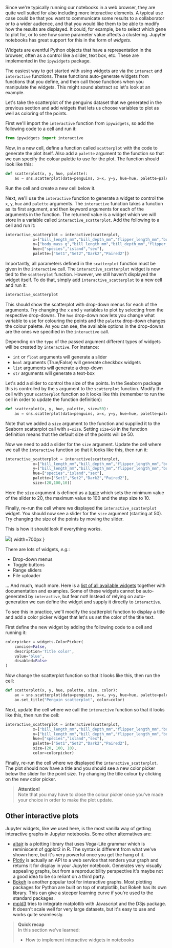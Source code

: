 Since we're typically running our notebooks in a web browser, they are quite
well suited for also including more interactive elements. A typical use case
could be that you want to communicate some results to a collaborator or to
a wider audience, and that you would like them to be able to modify how the
results are displayed. It could, for example, be to select which gene to plot
for, or to see how some parameter value affects a clustering. Jupyter notebooks
has great support for this in the form of *widgets*.

Widgets are eventful Python objects that have a representation in the browser,
often as a control like a slider, text box, etc. These are implemented in the
`ipywidgets` package.

The easiest way to get started with using widgets are via the `interact` and
`interactive` functions. These functions auto-generate widgets from functions
that you define, and then call those functions when you manipulate the widgets.
This might sound abstract so let's look at an example.

Let's take the scatterplot of the penguins dataset that we generated in the
previous section and add widgets that lets us choose variables to plot as well
as coloring of the points.

First we'll import the `interactive` function from `ipywidgets`, so add the
following code to a cell and run it:

```python
from ipywidgets import interactive
```

Now, in a new cell, define a function called `scatterplot` with the code to
generate the plot itself. Also add a `palette` argument to the function so that
we can specify the colour palette to use for the plot. The function should look
like this:

```python
def scatterplot(x, y, hue, palette):
    ax = sns.scatterplot(data=penguins, x=x, y=y, hue=hue, palette=palette)
```

Run the cell and create a new cell below it.

Next, we'll use the `interactive` function to generate a widget to control the
`x`, `y`, `hue` and `palette` arguments. The `interactive` function takes a
function as its first argument, and then keyword arguments for each of the
arguments in the function. The returned value is a widget which we will store in
a variable called `interactive_scatterplot`. Add the following to a cell and run
it:

```python
interactive_scatterplot = interactive(scatterplot, 
            x=["bill_length_mm","bill_depth_mm","flipper_length_mm","body_mass_g"], 
            y=["body_mass_g","bill_length_mm","bill_depth_mm","flipper_length_mm"],
            hue=["species","island","sex"],
            palette=["Set1","Set2","Dark2","Paired2"])
```

Importantly, all parameters defined in the `scatterplot` function must be given
in the `interactive` call. The `interactive_scatterplot` widget is now tied to
the `scatterplot` function. However, we still haven't displayed the widget
itself. To do that, simply add `interactive_scatterplot` to a new cell and run it:

```python
interactive_scatterplot
```

This should show the scatterplot with drop-down menus for each of the arguments.
Try changing the `x` and `y` variables to plot by selecting from the respective
drop-downs. The `hue` drop-down now lets you change what variable to use for
colouring the points and the `palette` drop-down changes the colour palette. As
you can see, the available options in the drop-downs are the ones we specified
in the `interactive` call.

Depending on the `type` of the passed argument different types of
widgets will be created by `interactive`. For instance:

- `int` or `float` arguments will generate a slider
- `bool` arguments (True/False) will generate checkbox widgets
- `list` arguments will generate a drop-down
- `str` arguments will generate a text-box

Let's add a slider to control the size of the points. In the Seaborn package
this is controlled by the `s` argument to the `scatterplot` function. Modify the
cell with your `scatterplot` function so it looks like this (remember to run the
cell in order to update the function definition):

```python
def scatterplot(x, y, hue, palette, size=50):
    ax = sns.scatterplot(data=penguins, x=x, y=y, hue=hue, palette=palette, s=size)
```

Note that we added a `size` argument to the function and supplied it to the
Seaborn scatterplot call with `s=size`. Setting `size=50` in the function
definition means that the default size of the points will be 50.

Now we need to add a slider for the `size` argument. Update the cell where we
call the `interactive` function so that it looks like this, then run it:

```python
interactive_scatterplot = interactive(scatterplot, 
            x=["bill_length_mm","bill_depth_mm","flipper_length_mm","body_mass_g"], 
            y=["bill_length_mm","bill_depth_mm","flipper_length_mm","body_mass_g"],
            hue=["species","island","sex"],
            palette=["Set1","Set2","Dark2","Paired2"],
            size=(20,100,10))
```

Here the `size` argument is defined as a
[tuple](https://docs.python.org/3/library/stdtypes.html#tuple) which sets the
minimum value of the slider to 20, the maximum value to 100 and the step size to
10. 

Finally, re-run the cell where we displayed the `interactive_scatterplot`
widget. You should now see a slider for the `size` argument (starting at 50).
Try changing the size of the points by moving the slider.

This is how it should look if everything works.

![](images/jupyter_widget.png){ width=700px }

There are lots of widgets, _e.g._:

- Drop-down menus
- Toggle buttons
- Range sliders
- File uploader

... And much, much more. Here is a [list of all available widgets](
https://ipywidgets.readthedocs.io/en/latest/examples/Widget%20List.html)
together with documentation and examples. Some of these widgets cannot be
auto-generated by `interactive`, but fear not! Instead of relying on
auto-generation we can define the widget and supply it directly to `interactive`.

To see this in practice, we'll modify the scatterplot function to display a
title and add a color picker widget that let's us set the color of the title
text.

First define the new widget by adding the following code to a cell and running
it:

```python
colorpicker = widgets.ColorPicker(
    concise=False,
    description='Title color',
    value='blue',
    disabled=False
)
```

Now change the scatterplot function so that it looks like this, then run the
cell:

```python
def scatterplot(x, y, hue, palette, size, color):
    ax = sns.scatterplot(data=penguins, x=x, y=y, hue=hue, palette=palette, s=size)
    ax.set_title("Penguin scatterplot", color=color)
```

Next, update the cell where we call the `interactive` function so that it looks
like this, then run the cell:

```python 
interactive_scatterplot = interactive(scatterplot, 
            x=["bill_length_mm","bill_depth_mm","flipper_length_mm","body_mass_g"], 
            y=["bill_length_mm","bill_depth_mm","flipper_length_mm","body_mass_g"],
            hue=["species","island","sex"],
            palette=["Set1","Set2","Dark2","Paired2"],
            size=(20, 100, 10),
            color=colorpicker)
```

Finally, re-run the cell where we displayed the `interactive_scatterplot`. The
plot should now have a title and you should see a new color picker below the
slider for the point size. Try changing the title colour by clicking on the new 
color picker. 

> **Attention!** <br>
> Note that you may have to close the colour picker once you've made your
> choice in order to make the plot update.

## Other interactive plots

Jupyter widgets, like we used here, is the most vanilla way of getting
interactive graphs in Jupyter notebooks. Some other alternatives are:

* [altair](https://altair-viz.github.io/) is a plotting library that uses
  Vega-Lite grammar which is reminiscent of ggplot2 in R. The syntax is
  different from what we've shown here, but it's very powerful once you get the
  hang of it.
* [Plotly](https://plot.ly/python/ipython-notebook-tutorial) is actually an
  API to a web service that renders your graph and returns it for display in
  your Jupyter notebook. Generates very visually appealing graphs, but from
  a reproducibility perspective it's maybe not a good idea to be so reliant on
  a third party.
* [Bokeh](https://bokeh.pydata.org/en/latest/docs/user_guide/notebook.html#userguide-notebook)
  is another popular tool for interactive graphs. Most plotting packages for
  Python are built on top of matplotlib, but Bokeh has its own library. This
  can give a steeper learning curve if you're used to the standard packages.
* [mpld3](http://mpld3.github.io) tries to integrate matplotlib with
  Javascript and the D3js package. It doesn't scale well for very large
  datasets, but it's easy to use and works quite seamlessly.

> **Quick recap** <br>
> In this section we've learned:
>
> - How to implement interactive widgets in notebooks
